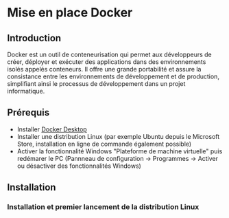 # Mise en place Docker

## Introduction
Docker est un outil de conteneurisation qui permet aux développeurs de créer, déployer et exécuter des applications dans des environnements isolés appelés conteneurs. Il offre une grande portabilité et assure la consistance entre les environnements de développement et de production, simplifiant ainsi le processus de développement dans un projet informatique.

## Prérequis
- Installer [Docker Desktop](https://www.docker.com/products/docker-desktop/)
- Installer une distribution Linux (par exemple Ubuntu depuis le Microsoft Store, installation en ligne de commande également possible)
- Activer la fonctionnalité Windows "Plateforme de machine virtuelle" puis redémarer le PC (Pannneau de configuration -> Programmes -> Activer ou désactiver des fonctionnalités Windows)

## Installation

### Installation et premier lancement de la distribution Linux
